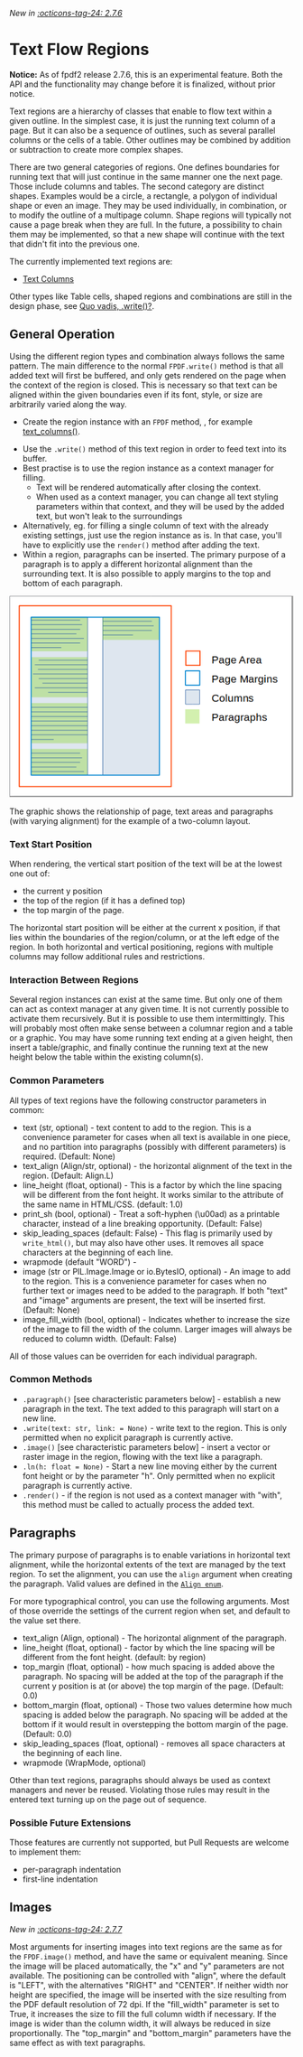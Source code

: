 _New in [:octicons-tag-24: 2.7.6](https://github.com/py-pdf/fpdf2/blob/master/CHANGELOG.md)_
# Text Flow Regions #

**Notice:** As of fpdf2 release 2.7.6, this is an experimental feature. Both the API and the functionality may change before it is finalized, without prior notice.

Text regions are a hierarchy of classes that enable to flow text within a given outline. In the simplest case, it is just the running text column of a page. But it can also be a sequence of outlines, such as several parallel columns or the cells of a table. Other outlines may be combined by addition or subtraction to create more complex shapes. 

There are two general categories of regions. One defines boundaries for running text that will just continue in the same manner one the next page. Those include columns and tables. The second category are distinct shapes. Examples would be a circle, a rectangle, a polygon of individual shape or even an image. They may be used individually, in combination, or to modify the outline of a multipage column. Shape regions will typically not cause a page break when they are full. In the future, a possibility to chain them may be implemented, so that a new shape will continue with the text that didn't fit into the previous one.

The currently implemented text regions are:
* [Text Columns](TextColumns.html)

Other types like Table cells, shaped regions and combinations are still in the design phase, see [Quo vadis, .write()?](https://github.com/py-pdf/fpdf2/discussions/339).


## General Operation ##

Using the different region types and combination always follows the same pattern. The main difference to the normal `FPDF.write()` method is that all added text will first be buffered, and only gets rendered on the page when the context of the region is closed. This is necessary so that text can be aligned within the given boundaries even if its font, style, or size are arbitrarily varied along the way.

* Create the region instance with an `FPDF` method, , for example [text_columns()](https://py-pdf.github.io/fpdf2/fpdf/fpdf.html#fpdf.fpdf.text_columns).
<!--
* future: (_If desired, add or subtract other shapes from it (with geometric regions)_).
-->
* Use the `.write()` method of this text region in order to feed text into its buffer.
* Best practise is to use the region instance as a context manager for filling.
    * Text will be rendered automatically after closing the context.
    * When used as a context manager, you can change all text styling parameters within that context, and they will be used by the added text, but won't leak to the surroundings
* Alternatively, eg. for filling a single column of text with the already existing settings, just use the region instance as is. In that case, you'll have to explicitly use the `render()` method after adding the text.
* Within a region, paragraphs can be inserted. The primary purpose of a paragraph is to apply a different horizontal alignment than the surrounding text. It is also possible to apply margins to the top and bottom of each paragraph.

![](tcols-paragraphs.png)

The graphic shows the relationship of page, text areas and paragraphs (with varying alignment) for the example of a two-column layout.


### Text Start Position ###

When rendering, the vertical start position of the text will be at the lowest one out of:
* the current y position
* the top of the region (if it has a defined top)
* the top margin of the page.

The horizontal start position will be either at the current x position, if that lies within the boundaries of the region/column, or at the left edge of the region.
In both horizontal and vertical positioning, regions with multiple columns may follow additional rules and restrictions.


### Interaction Between Regions ###

Several region instances can exist at the same time. But only one of them can act as context manager at any given time. It is not currently possible to activate them recursively. But it is possible to use them intermittingly. This will probably most often make sense between a columnar region and a table or a graphic. You may have some running text ending at a given height, then insert a table/graphic, and finally continue the running text at the new height below the table within the existing column(s).


### Common Parameters ###

All types of text regions have the following constructor parameters in common:

* text (str, optional) - text content to add to the region. This is a convenience parameter for cases when all text is available in one piece, and no partition into paragraphs (possibly with different parameters) is required. (Default: None)
* text_align (Align/str, optional) - the horizontal alignment of the text in the region. (Default: Align.L)
* line_height (float, optional) - This is a factor by which the line spacing will be different from the font height. It works similar to the attribute of the same name in HTML/CSS. (default: 1.0)
* print_sh (bool, optional) - Treat a soft-hyphen (\\u00ad) as a printable character, instead of a line breaking opportunity. (Default: False)
* skip_leading_spaces (default: False) - This flag is primarily used by `write_html()`, but may also have other uses. It removes all space characters at the beginning of each line.
* wrapmode (default "WORD") - 
* image (str or PIL.Image.Image or io.BytesIO, optional) - An image to add to the region. This is a convenience parameter for cases when no further text or images need to be added to the paragraph. If both "text" and "image" arguments are present, the text will be inserted first. (Default: None)
* image_fill_width (bool, optional) - Indicates whether to increase the size of the image to fill the width of the column. Larger images will always be reduced to column width. (Default: False)

All of those values can be overriden for each individual paragraph.


### Common Methods ###

* `.paragraph()` [see characteristic parameters below] - establish a new paragraph in the text. The text added to this paragraph will start on a new line.
* `.write(text: str, link: = None)` - write text to the region. This is only permitted when no explicit paragraph is currently active.
* `.image()` [see characteristic parameters below] - insert a vector or raster image in the region, flowing with the text like a paragraph.
* `.ln(h: float = None)` - Start a new line moving either by the current font height or by the parameter "h". Only permitted when no explicit paragraph is currently active.
* `.render()` - if the region is not used as a context manager with "with", this method must be called to actually process the added text.


## Paragraphs ##

The primary purpose of paragraphs is to enable variations in horizontal text alignment, while the horizontal extents of the text are managed by the text region. To set the alignment, you can use the `align` argument when creating the paragraph. Valid values are defined in the [`Align enum`](https://py-pdf.github.io/fpdf2/fpdf/enums.html#fpdf.enums.Align).

For more typographical control, you can use the following arguments. Most of those override the settings of the current region when set, and default to the value set there.

* text_align (Align, optional) - The horizontal alignment of the paragraph.
* line_height (float, optional) - factor by which the line spacing will be different from the font height. (default: by region) 
* top_margin (float, optional) -  how much spacing is added above the paragraph. No spacing will be added at the top of the paragraph if the current y position is at (or above) the top margin of the page. (Default: 0.0)
* bottom_margin (float, optional) - Those two values determine how much spacing is added below the paragraph. No spacing will be added at the bottom if it would result in overstepping the bottom margin of the page. (Default: 0.0)
* skip_leading_spaces (float, optional) - removes all space characters at the beginning of each line.
* wrapmode (WrapMode, optional)

Other than text regions, paragraphs should always be used as context managers and never be reused. Violating those rules may result in the entered text turning up on the page out of sequence.


### Possible Future Extensions ###

Those features are currently not supported, but Pull Requests are welcome to implement them:

* per-paragraph indentation
* first-line indentation


## Images ##

_New in [:octicons-tag-24: 2.7.7](https://github.com/py-pdf/fpdf2/blob/master/CHANGELOG.md)_

Most arguments for inserting images into text regions are the same as for the `FPDF.image()` method, and have the same or equivalent meaning.
Since the image will be placed automatically, the "x" and "y" parameters are not available. The positioning can be controlled with "align", where the default is "LEFT", with the alternatives "RIGHT" and "CENTER".
If neither width nor height are specified, the image will be inserted with the size resulting from the PDF default resolution of 72 dpi. If the "fill_width" parameter is set to True, it increases the size to fill the full column width if necessary. If the image is wider than the column width, it will always be reduced in size proportionally.
The "top_margin" and "bottom_margin" parameters have the same effect as with text paragraphs.

